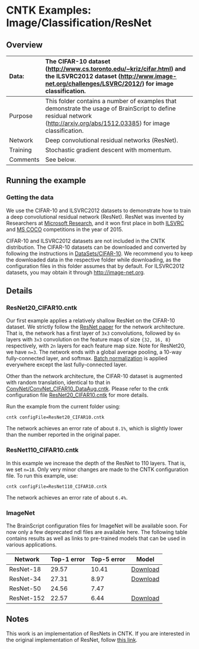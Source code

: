 # CNTK Examples: Image/Classification/ResNet

## Overview

|Data:     |The CIFAR-10 dataset (http://www.cs.toronto.edu/~kriz/cifar.html) and the ILSVRC2012 dataset (http://www.image-net.org/challenges/LSVRC/2012/) for image classification.
|:---------|:---
|Purpose   |This folder contains a number of examples that demonstrate the usage of BrainScript to define residual network (http://arxiv.org/abs/1512.03385) for image classification.
|Network   |Deep convolutional residual networks (ResNet).
|Training  |Stochastic gradient descent with momentum.
|Comments  |See below.

## Running the example

### Getting the data
We use the CIFAR-10 and ILSVRC2012 datasets to demonstrate how to train a deep convolutional residual network (ResNet). ResNet was invented by Researchers at [Microsoft Research](https://www.microsoft.com/en-us/research/), and it won first place in both [ILSVRC](http://www.image-net.org/challenges/LSVRC/) and [MS COCO](http://mscoco.org/) competitions in the year of 2015.

CIFAR-10 and ILSVRC2012 datasets are not included in the CNTK distribution. The CIFAR-10 datasets can be downloaded and converted by following the instructions in [DataSets/CIFAR-10](../../DataSets/CIFAR-10). We recommend you to keep the downloaded data in the respective folder while downloading, as the configuration files in this folder assumes that by default. For ILSVRC2012 datasets, you may obtain it through http://image-net.org.

## Details

### ResNet20_CIFAR10.cntk

Our first example applies a relatively shallow ResNet on the CIFAR-10 dataset. We strictly follow the [ResNet paper](http://arxiv.org/abs/1512.03385) for the network architecture. That is, the network has a first layer of `3x3` convolutions, followed by `6n` layers with `3x3` convolution on the feature maps of size `{32, 16, 8}` respectively, with `2n` layers for each feature map size. Note for ResNet20, we have `n=3`. The network ends with a global average pooling, a 10-way fully-connected
layer, and softmax. [Batch normalization](https://arxiv.org/abs/1502.03167) is applied everywhere except the last fully-connected layer.

Other than the network architecture, the CIFAR-10 dataset is augmented with random translation, identical to that in [ConvNet/ConvNet_CIFAR10_DataAug.cntk](../ConvNet/ConvNet_CIFAR10_DataAug.cntk). Please refer to the cntk configuration file [ResNet20_CIFAR10.cntk](./ResNet20_CIFAR10.cntk) for more details.

Run the example from the current folder using:

`cntk configFile=ResNet20_CIFAR10.cntk`

The network achieves an error rate of about `8.1%`, which is slightly lower than the number reported in the original paper.

### ResNet110_CIFAR10.cntk

In this example we increase the depth of the ResNet to 110 layers. That is, we set `n=18`. Only very minor changes are made to the CNTK configuration file. To run this example, use:

`cntk configFile=ResNet110_CIFAR10.cntk`

The network achieves an error rate of about `6.4%`.

### ImageNet

The BrainScript configuration files for ImageNet will be available soon. For now only a few deprecated ndl files are available here. The following table contains results as well as links to pre-trained models that can be used in various applications.

| Network       | Top-1 error | Top-5 error | Model
| ------------- | ----------- | ----------- | ----------
| ResNet-18     | 29.57       | 10.41       | [Download](https://www.cntk.ai/resnet/ResNet_18.model)
| ResNet-34     | 27.31       | 8.97        | [Download](https://www.cntk.ai/resnet/ResNet_34.model)
| ResNet-50     | 24.56       | 7.47        |
| ResNet-152    | 22.57       | 6.44        | [Download](https://www.cntk.ai/resnet/ResNet_152.model)

## Notes
This work is an implementation of ResNets in CNTK. If you are interested in the original implementation of ResNet, follow [this link](https://github.com/KaimingHe/deep-residual-networks).
